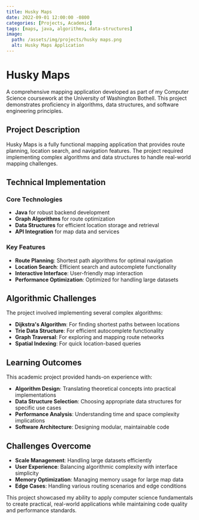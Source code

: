 ```yaml
---
title: Husky Maps
date: 2022-09-01 12:00:00 -0800
categories: [Projects, Academic]
tags: [maps, java, algorithms, data-structures]
image:
  path: /assets/img/projects/husky maps.png
  alt: Husky Maps Application
---
```


# Husky Maps

A comprehensive mapping application developed as part of my Computer Science coursework at the University of Washington Bothell. This project demonstrates proficiency in algorithms, data structures, and software engineering principles.

## Project Description

Husky Maps is a fully functional mapping application that provides route planning, location search, and navigation features. The project required implementing complex algorithms and data structures to handle real-world mapping challenges.

## Technical Implementation

### Core Technologies
- **Java** for robust backend development
- **Graph Algorithms** for route optimization
- **Data Structures** for efficient location storage and retrieval
- **API Integration** for map data and services

### Key Features
- **Route Planning**: Shortest path algorithms for optimal navigation
- **Location Search**: Efficient search and autocomplete functionality
- **Interactive Interface**: User-friendly map interaction
- **Performance Optimization**: Optimized for handling large datasets

## Algorithmic Challenges

The project involved implementing several complex algorithms:

- **Dijkstra's Algorithm**: For finding shortest paths between locations
- **Trie Data Structure**: For efficient autocomplete functionality
- **Graph Traversal**: For exploring and mapping route networks
- **Spatial Indexing**: For quick location-based queries

## Learning Outcomes

This academic project provided hands-on experience with:

- **Algorithm Design**: Translating theoretical concepts into practical implementations
- **Data Structure Selection**: Choosing appropriate data structures for specific use cases
- **Performance Analysis**: Understanding time and space complexity implications
- **Software Architecture**: Designing modular, maintainable code

## Challenges Overcome

- **Scale Management**: Handling large datasets efficiently
- **User Experience**: Balancing algorithmic complexity with interface simplicity
- **Memory Optimization**: Managing memory usage for large map data
- **Edge Cases**: Handling various routing scenarios and edge conditions

This project showcased my ability to apply computer science fundamentals to create practical, real-world applications while maintaining code quality and performance standards.